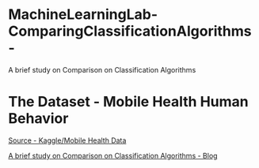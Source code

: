 # MachineLearningLab-ComparingClassificationAlgorithms-
A brief study on Comparison on Classification Algorithms

# The Dataset - Mobile Health Human Behavior
[Source - Kaggle/Mobile Health Data](https://www.kaggle.com/datasets/gaurav2022/mobile-health)

[A brief study on Comparison on Classification Algorithms - Blog]()
